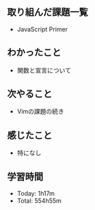 ## 取り組んだ課題一覧
- JavaScript Primer
## わかったこと
- 関数と宣言について
## 次やること
- Vimの課題の続き
## 感じたこと
- 特になし
## 学習時間
- Today: 1h17m
- Total: 554h55m
